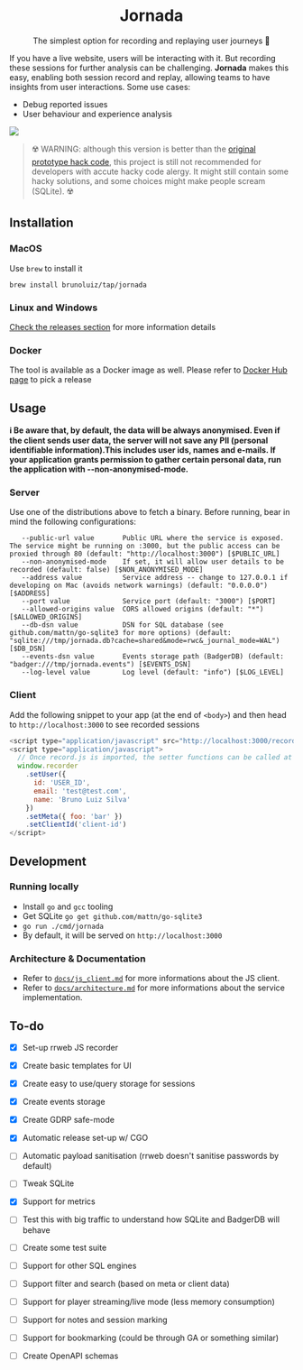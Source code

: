 <h1 align="center">
  Jornada
</h1>

<p align="center">
  The simplest option for recording and replaying user journeys 🎯
</p>

If you have a live website, users will be interacting with it. But recording these sessions for further analysis can be challenging.
**Jornada** makes this easy, enabling both session record and replay, allowing teams to have insights from user interactions. Some use cases:

- Debug reported issues
- User behaviour and experience analysis

![](./docs/demo.gif)

> ☢️ WARNING: although this version is better than the [original prototype hack code][1], this project is still not recommended for developers 
> with accute hacky code alergy. It might still contain some hacky solutions, and some choices might make people scream (SQLite). ☢️

## Installation

### MacOS

Use `brew` to install it

```
brew install brunoluiz/tap/jornada
```

### Linux and Windows

[Check the releases section](https://github.com/brunoluiz/jornada/releases) for more information details 

### Docker

The tool is available as a Docker image as well. Please refer to [Docker Hub page](https://hub.docker.com/r/brunoluiz/jornada/tags) to pick a release

## Usage

**ℹ️ Be aware that, by default, the data will be always anonymised. Even if the client sends user data, the server will not save any PII (personal 
identifiable information).This includes user ids, names and e-mails. If your application grants permission to gather certain personal data, 
run the application with --non-anonymised-mode.**

### Server

Use one of the distributions above to fetch a binary. Before running, bear in mind the following configurations:

```
   --public-url value       Public URL where the service is exposed. The service might be running on :3000, but the public access can be proxied through 80 (default: "http://localhost:3000") [$PUBLIC_URL]
   --non-anonymised-mode    If set, it will allow user details to be recorded (default: false) [$NON_ANONYMISED_MODE]
   --address value          Service address -- change to 127.0.0.1 if developing on Mac (avoids network warnings) (default: "0.0.0.0") [$ADDRESS]
   --port value             Service port (default: "3000") [$PORT]
   --allowed-origins value  CORS allowed origins (default: "*") [$ALLOWED_ORIGINS]
   --db-dsn value           DSN for SQL database (see github.com/mattn/go-sqlite3 for more options) (default: "sqlite:///tmp/jornada.db?cache=shared&mode=rwc&_journal_mode=WAL") [$DB_DSN]
   --events-dsn value       Events storage path (BadgerDB) (default: "badger:///tmp/jornada.events") [$EVENTS_DSN]
   --log-level value        Log level (default: "info") [$LOG_LEVEL]
```

### Client

Add the following snippet to your app (at the end of `<body>`) and then head to `http://localhost:3000` to see recorded sessions

```js
<script type="application/javascript" src="http://localhost:3000/record.js" ></script>
<script type="application/javascript">
  // Once record.js is imported, the setter functions can be called at any point in your application
  window.recorder
    .setUser({
      id: 'USER_ID',
      email: 'test@test.com',
      name: 'Bruno Luiz Silva'
    })
    .setMeta({ foo: 'bar' })
    .setClientId('client-id')
</script>
```

## Development

### Running locally

- Install `go` and `gcc` tooling
- Get SQLite `go get github.com/mattn/go-sqlite3`
- `go run ./cmd/jornada`
- By default, it will be served on `http://localhost:3000`

### Architecture & Documentation

- Refer to [`docs/js_client.md`](./docs/js_client.md) for more informations about the JS client.
- Refer to [`docs/architecture.md`](./docs/architecture.md) for more informations about the service implementation.

## To-do

- [x] Set-up rrweb JS recorder
- [x] Create basic templates for UI
- [x] Create easy to use/query storage for sessions
- [x] Create events storage
- [x] Create GDRP safe-mode
- [x] Automatic release set-up w/ CGO
- [ ] Automatic payload sanitisation (rrweb doesn't sanitise passwords by default)
- [ ] Tweak SQLite
- [x] Support for metrics
- [ ] Test this with big traffic to understand how SQLite and BadgerDB will behave
- [ ] Create some test suite
- [ ] Support for other SQL engines
- [ ] Support filter and search (based on meta or client data)
- [ ] Support for player streaming/live mode (less memory consumption)
- [ ] Support for notes and session marking
- [ ] Support for bookmarking (could be through GA or something similar)
- [ ] Create OpenAPI schemas


[1]: https://gist.github.com/brunoluiz/96f111071f3a483ced13f57514707595
